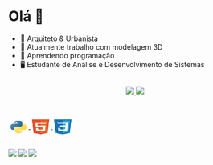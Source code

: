 # Olá 👋

- 📐 Arquiteto & Urbanista
- 🔭 Atualmente trabalho com modelagem 3D
- 🌱 Aprendendo programação
- 🖥️ Estudante de Análise e Desenvolvimento de Sistemas

##

<div align="center">
  <a href="https://github.com/WellinsonBarros">
  <img height="150em" src="https://github-readme-stats.vercel.app/api?username=wellinsonbarros&show_icons=true&theme=dark&include_all_commits=true&count_private=true"/>
  <img height="150em" src="https://github-readme-stats.vercel.app/api/top-langs/?username=wellinsonbarros&layout=compact&langs_count=7&theme=dark"/>
</div>

##

<div style="display: inline_block"><br>
<img align="center" alt="Well-Python" height="30" width="40" src="https://raw.githubusercontent.com/devicons/devicon/master/icons/python/python-original.svg">
<img align="center" alt="Well-HTML" height="30" width="40" src="https://raw.githubusercontent.com/devicons/devicon/master/icons/html5/html5-original.svg">
<img align="center" alt="Well-CSS" height="30" width="40" src="https://raw.githubusercontent.com/devicons/devicon/master/icons/css3/css3-original.svg">
</div>

##

<div>

  <a href="https://www.instagram.com/wellinsonbarros/" target="_blank"><img src="https://img.shields.io/badge/-Instagram-%23E4405F?style=for-the-badge&logo=instagram&logoColor=white" target="_blank"></a>
  <a href = "mailto:wellinson.barros@gmail.com"><img src="https://img.shields.io/badge/-Gmail-%23333?style=for-the-badge&logo=gmail&logoColor=white" target="_blank"></a>
  <a href="https://https://www.linkedin.com/in/wellinsonbarros/" target="_blank"><img src="https://img.shields.io/badge/-LinkedIn-%230077B5?style=for-the-badge&logo=linkedin&logoColor=white" target="_blank"></a> 

</div>
